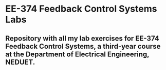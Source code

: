 # EE-374 Feedback Control Systems Labs
## Repository with all my lab exercises for EE-374 Feedback Control Systems, a third-year course at the Department of Electrical Engineering, NEDUET.
